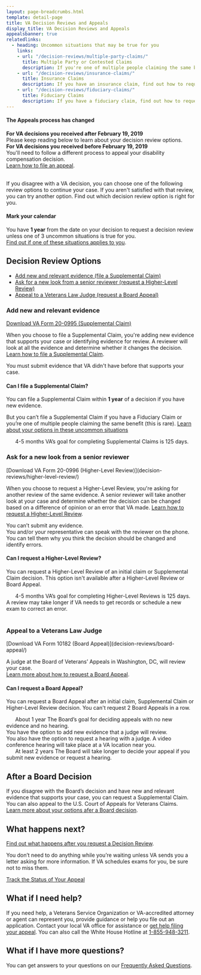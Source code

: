 ```yaml
---
layout: page-breadcrumbs.html
template: detail-page
title: VA Decision Reviews and Appeals
display_title: VA Decision Reviews and Appeals
appealsbanner: true
relatedlinks:
  - heading: Uncommon situations that may be true for you
    links:
    - url: "/decision-reviews/multiple-party-claims/"
      title: Multiple Party or Contested Claims
      description: If you're one of multiple people claiming the same benefit, find out how to request a decision review.
    - url: "/decision-reviews/insurance-claims/"
      title: Insurance Claims
      description: If you have an insurance claim, find out how to request a decision review.
    - url: "/decision-reviews/fiduciary-claims/"
      title: Fiduciary Claims
      description: If you have a fiduciary claim, find out how to request a decision review.
---
```

<div class="usa-alert usa-alert-warning">
  <div class="usa-alert-body">
    <h4 class="usa-alert-heading">
      The Appeals process has changed
    </h4>
    <p class="usa-alert-text">
      <b>For VA decisions you received after February 19, 2019</b> <br>
Please keep reading below to learn about your decision review options. <br>
      <b>For VA decisions you received before February 19, 2019</b> <br>
You'll need to follow a different process to appeal your disability compensation decision. <br>
<a href="/disability/file-an-appeal/">Learn how to file an appeal</a>.
    </p>
  </div>
</div>

<br>

<div itemprop="description" class="va-introtext">
  If you disagree with a VA decision, you can choose one of the
  following review options to continue your case. If you aren't
  satisfied with that review, you can try another option. Find out which decision review option is right for you.
</div>

<div class="usa-alert usa-alert-info">
  <div class="usa-alert-body">
    <h4 class="usa-alert-heading">
      Mark your calendar 
    </h4>
    <p class="usa-alert-text">
      You have <b>1 year</b> from the date on your decision to request a decision review
      unless one of 3 uncommon situations is true for you.<br>
      <a href="#unusual-situations">Find out if one of these situations applies to you</a>.
    </p>
  </div>
</div>

## Decision Review Options

- [Add new and relevant evidence (file a Supplemental Claim)](#supplemental-claim)
- [Ask for a new look from a senior reviewer (request a Higher-Level Review)](#higher-level-review)
- [Appeal to a Veterans Law Judge (request a Board Appeal)](#board-appeal)

<div id="supplemental-claim">

### Add new and relevant evidence

[Download VA Form 20-0995 (Supplemental Claim)](/decision-reviews/supplemental-claim/)

When you choose to file a Supplemental Claim, you're adding new evidence that supports
your case or identifying evidence for review. A reviewer will look at all the evidence and 
determine whether it changes the decision. <br>
[Learn how to file a Supplemental Claim](/decision-reviews/supplemental-claim/).

<div class ="vads-u-display--flex vads-u-margin-y--1">
  <div class="vads-u-flex--auto">
    <span class="heading-level-3" style="margin-right: 1.5rem"><i class="far fa-copy"></i></span>
  </div>
  <div class="vads-u-flex--1">  
     You must submit evidence that VA didn't have before that supports your case.
  </div>   
</div>

#### Can I file a Supplemental Claim?

You can file a Supplemental Claim within <b>1 year</b> of a decision if you have new evidence. 

But you can’t file a Supplemental Claim if you have a Fiduciary Claim or you’re one of multiple people claiming the same benefit (this is rare). <a href="#unusual-situations">Learn about your options in these uncommon situations</a>

<!-- Todo: Implement updated number component -->
<div class="card information">
  <span class="number"><span class="heading-level-3"><i class="far fa-clock" style="margin-right: 1.5rem"></i> 4-5 months</span></span>
  <span class="description">VA’s goal for completing Supplemental Claims is 125 days. </span>
</div>

<div id="higher-level-review">


### Ask for a new look from a senior reviewer
</div>
[Download VA Form 20-0996 (Higher-Level Review)](decision-reviews/higher-level-review/)

When you choose to request a Higher-Level Review, you're asking for another review of the same evidence. A senior
reviewer will take another look at your case and determine
whether the decision can be changed based on a difference of opinion or an error that VA made. 
[Learn how to request a Higher-Level Review](/decision-reviews/higher-level-review/).

<div class ="vads-u-display--flex vads-u-margin-y--1">
  <div class="vads-u-flex--auto">
    <span class="heading-level-3" style="margin-right: 1.5rem"><i class="fas fa-ban"></i></span>
  </div>
  <div class="vads-u-flex--1">  
      You can’t submit any evidence.
  </div>
</div>      

<div class ="vads-u-display--flex vads-u-margin-y--1">
  <div class="vads-u-flex--auto">
    <span class="heading-level-3" style="margin-right: 1.5rem"><i class="fas fa-phone"></i></span>
  </div>
  <div class="vads-u-flex--1">
  You and/or your representative can speak with the reviewer on the phone. You can tell them why you think the decision should be changed and identify errors.
  </div>
</div>   

#### Can I request a Higher-Level Review?

You can request a Higher-Level Review of an initial claim or Supplemental Claim
decision. This option isn't available after a Higher-Level Review or Board Appeal.

<!-- Todo: Implement updated number component -->
<div class="card information">
  <span class="number"><span class="heading-level-3"><i class="far fa-clock" style="margin-right: 1.5rem"></i> 4-5 months</span></span>
  <span class="description">VA’s goal for completing Higher-Level Reviews is 125 days. A review may take longer if VA needs to get records or schedule a new exam to correct an error.</span>
</div>

<br>

<div id="board-appeal">

### Appeal to a Veterans Law Judge
</div>
[Download VA Form 10182 (Board Appeal)](decision-reviews/board-appeal/)

A judge at the Board of Veterans’ Appeals in Washington, DC, will review your case. <br>
[Learn more about how to request a Board Appeal](/decision-reviews/board-appeal).

#### Can I request a Board Appeal?

You can request a Board Appeal after an initial claim, Supplemental Claim or Higher-Level Review decision. You can't request 2 Board Appeals in a row.

<!-- Todo: Implement updated number component -->
<div class="card information">
  <span class="number"><span class="heading-level-3" ><i class="far fa-clock" style="margin-right: 1.5rem"></i> About 1 year</span></span>
  <span class="description">
    The Board’s goal for deciding appeals with no new evidence and no hearing.
  </span>
</div>

<div class ="vads-u-display--flex vads-u-margin-y--1">
  <div class="vads-u-flex--auto">
    <span class="heading-level-3"><i class="far fa-copy" style="margin-right: 1.5rem"></i></span>
  </div>
  <div class="vads-u-flex--1">  
      You have the option to add new evidence that a judge will review.
  </div>
</div>  
<div class ="vads-u-display--flex vads-u-margin-y--1">    
  <div class="vads-u-flex--auto">
    <span class="heading-level-3"><i class="fas fa-user" style="margin-right: 1.5rem"></i></span>
  </div>
  <div class="vads-u-flex--1"> 
      You also have the option to request a hearing with a judge. A video conference
hearing will take place at a VA location near you.
  </div>
</div>  

<!-- Todo: Implement updated number component -->
<div class="card information">
  <span class="number"><span class="heading-level-3"><i class="far fa-clock" style="margin-right: 1.5rem"></i> At least 2 years</span></span>
  <span class="description">
    The Board will take longer to decide your appeal if you submit new evidence or request a hearing.
  </span>
</div>

## After a Board Decision

If you disagree with the Board’s decision and have new and relevant evidence that
supports your case, you can request a Supplemental Claim. You can also appeal to the
U.S. Court of Appeals for Veterans Claims. <br>
[Learn more about your options afer a Board decision](/decision-reviews/board-appeal/after-board-appeal-decision).

## What happens next?

[Find out what happens after you request a Decision Review](/decision-reviews/after-you-request-review).

You don’t need to do anything while you’re waiting unless VA sends you a letter asking for
more information. If VA schedules exams for you, be sure not to miss them.

<a href="/claim-or-appeal-status/" class="usa-button-primary">Track the Status of Your Appeal</a>

## What if I need help?

If you need help, a Veterans Service Organization or VA-accredited attorney or agent can
represent you, provide guidance or help you file out an application. Contact your local VA
office for assistance or [get help filing your appeal](/decision-reviews/get-help-with-review-request). You can also call the White House Hotline
at <a href="tel:+1phonenumber">1-855-948-3211</a>.

## What if I have more questions?

You can get answers to your questions on our [Frequently Asked Questions](/decision-reviews/faq).

<div id="unusual-situations"></div>
